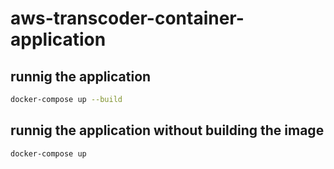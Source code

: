 # aws-transcoder-container-application
## runnig the application
```bash
docker-compose up --build
```
## runnig the application without building the image
```bash
docker-compose up
```